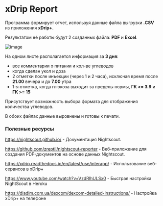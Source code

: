 # xDrip Report
Программа формирует отчет, используя данные файла выгрузки **.CSV** из приложения **xDrip+**.

Результатом её работы будут 2 созданных файла: **PDF** и **Excel**.

![image](https://github.com/AnandSamir/xDrip_insulin_report/assets/40866955/65211dbb-09bc-444c-b18c-1374180cb626)

На одном листе располагается информация за **3 дня**:
+ все комментарии о питании и кол-ве углеводов
+ когда сделан укол и доза
+ 2 отметки после инъекции (через 1 и 2 часа), исключая время после **21.00** вечера и до **7.00** утра
+ 1-я отметка, когда глюкоза выходит за пределы нормы, **ГК <= 3.9** и **ГК >= 15**

Присутствует возможность выбора формата для отображения количества углеводов.

В обоих файлах данные выровнены и готовы к печати.

### Полезные ресурсы

https://nightscout.github.io/ - Документация Nightscout.

https://github.com/zreptil/nightscout-reporter - Веб-приложение для создания PDF-документов на основе данных Nightscout.

https://xdrip.readthedocs.io/en/latest/use/interapp/ - Использование веб-сервисов в xDrip+

https://www.youtube.com/watch?v=VzdRIhULSx0 - Быстрая настройка NightScout в Heroku

https://diadim.com.ua/dexcom/dexcom-detailed-instructions/ - Настройка xDrip+ на телефоне

